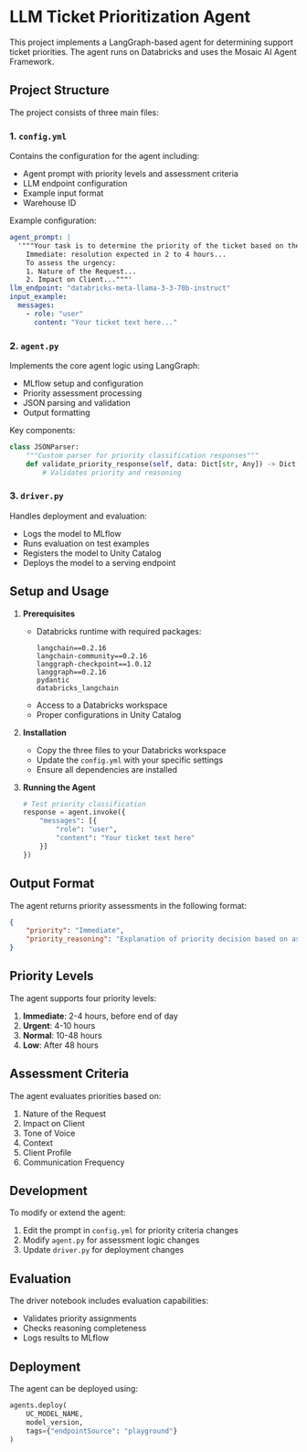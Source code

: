 # LLM Ticket Prioritization Agent

This project implements a LangGraph-based agent for determining support ticket priorities. The agent runs on Databricks and uses the Mosaic AI Agent Framework.

## Project Structure

The project consists of three main files:

### 1. `config.yml`
Contains the configuration for the agent including:
- Agent prompt with priority levels and assessment criteria
- LLM endpoint configuration
- Example input format
- Warehouse ID

Example configuration:
```yaml
agent_prompt: |
  '"""Your task is to determine the priority of the ticket based on the following categories:
    Immediate: resolution expected in 2 to 4 hours...
    To assess the urgency:
    1. Nature of the Request...
    2. Impact on Client..."""'
llm_endpoint: "databricks-meta-llama-3-3-70b-instruct"
input_example:
  messages:
    - role: "user"
      content: "Your ticket text here..."
```

### 2. `agent.py`
Implements the core agent logic using LangGraph:
- MLflow setup and configuration
- Priority assessment processing
- JSON parsing and validation
- Output formatting

Key components:
```python
class JSONParser:
    """Custom parser for priority classification responses"""
    def validate_priority_response(self, data: Dict[str, Any]) -> Dict[str, Any]:
        # Validates priority and reasoning
```

### 3. `driver.py`
Handles deployment and evaluation:
- Logs the model to MLflow
- Runs evaluation on test examples
- Registers the model to Unity Catalog
- Deploys the model to a serving endpoint

## Setup and Usage

1. **Prerequisites**
   - Databricks runtime with required packages:
     ```
     langchain==0.2.16
     langchain-community==0.2.16
     langgraph-checkpoint==1.0.12
     langgraph==0.2.16
     pydantic
     databricks_langchain
     ```
   - Access to a Databricks workspace
   - Proper configurations in Unity Catalog

2. **Installation**
   - Copy the three files to your Databricks workspace
   - Update the `config.yml` with your specific settings
   - Ensure all dependencies are installed

3. **Running the Agent**
   ```python
   # Test priority classification
   response = agent.invoke({
       "messages": [{
           "role": "user",
           "content": "Your ticket text here"
       }]
   })
   ```

## Output Format

The agent returns priority assessments in the following format:
```json
{
    "priority": "Immediate",
    "priority_reasoning": "Explanation of priority decision based on assessment criteria..."
}
```

## Priority Levels

The agent supports four priority levels:
1. **Immediate**: 2-4 hours, before end of day
2. **Urgent**: 4-10 hours
3. **Normal**: 10-48 hours
4. **Low**: After 48 hours

## Assessment Criteria

The agent evaluates priorities based on:
1. Nature of the Request
2. Impact on Client
3. Tone of Voice
4. Context
5. Client Profile
6. Communication Frequency

## Development

To modify or extend the agent:
1. Edit the prompt in `config.yml` for priority criteria changes
2. Modify `agent.py` for assessment logic changes
3. Update `driver.py` for deployment changes

## Evaluation

The driver notebook includes evaluation capabilities:
- Validates priority assignments
- Checks reasoning completeness
- Logs results to MLflow

## Deployment

The agent can be deployed using:
```python
agents.deploy(
    UC_MODEL_NAME, 
    model_version, 
    tags={"endpointSource": "playground"}
)
```